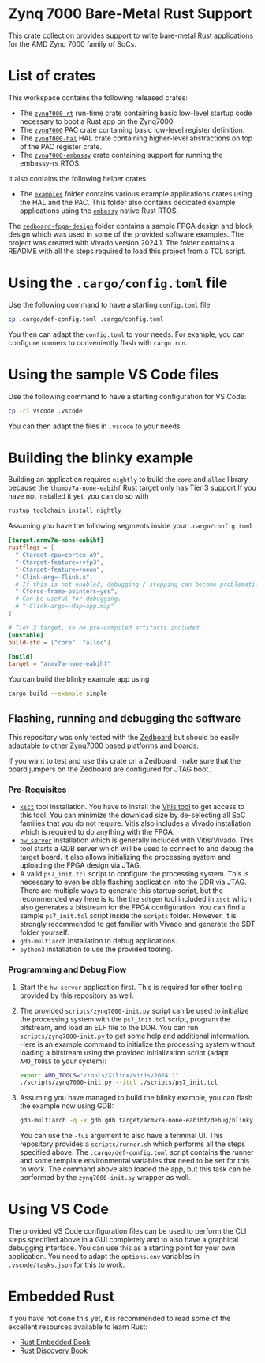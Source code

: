 Zynq 7000 Bare-Metal Rust Support
=========

This crate collection provides support to write bare-metal Rust applications for the AMD Zynq 7000
family of SoCs.

# List of crates

This workspace contains the following released crates:

- The [`zynq7000-rt`](https://egit.irs.uni-stuttgart.de/rust/zynq7000-rs/src/branch/main/zynq7000-rt)
  run-time crate containing basic low-level startup code necessary to boot a Rust app on the
  Zynq7000.
- The [`zynq7000`](https://egit.irs.uni-stuttgart.de/rust/zynq7000-rs/src/branch/main/zynq7000) PAC
  crate containing basic low-level register definition.
- The [`zynq7000-hal`](https://egit.irs.uni-stuttgart.de/rust/zynq7000-rs/src/branch/main/zynq7000-hal)
  HAL crate containing higher-level abstractions on top of the PAC register crate.
- The [`zynq7000-embassy`](https://egit.irs.uni-stuttgart.de/rust/zynq7000-rs/src/branch/main/zynq7000-embassy)
  crate containing support for running the embassy-rs RTOS.

It also contains the following helper crates:

- The [`examples`](https://egit.irs.uni-stuttgart.de/rust/zynq7000-rs/src/branch/main/examples)
  folder contains various example applications crates using the HAL and the PAC.
  This folder also contains dedicated example applications using the
  [`embassy`](https://github.com/embassy-rs/embassy) native Rust RTOS.

The [`zedboard-fpga-design`](https://egit.irs.uni-stuttgart.de/rust/zynq7000-rs/src/branch/main/zedboard-fpga-design)
folder contains a sample FPGA design and block design which was used in
some of the provided software examples. The project was created with Vivado version 2024.1.
The folder contains a README with all the steps required to load this project from a TCL script.

# Using the `.cargo/config.toml` file

Use the following command to have a starting `config.toml` file

```sh
cp .cargo/def-config.toml .cargo/config.toml
```

You then can adapt the `config.toml` to your needs. For example, you can configure runners
to conveniently flash with `cargo run`.

# Using the sample VS Code files

Use the following command to have a starting configuration for VS Code:

```sh
cp -rT vscode .vscode
```

You can then adapt the files in `.vscode` to your needs.

# Building the blinky example

Building an application requires `nightly` to build the `core` and `alloc` library
because the `thumbv7a-none-eabihf` Rust target only has Tier 3 support
If you have not installed it yet, you can do so with

```sh
rustup toolchain install nightly
```

Assuming you have the following segments inside your `.cargo/config.toml`

```toml
[target.armv7a-none-eabihf]
rustflags = [
  "-Ctarget-cpu=cortex-a9",
  "-Ctarget-feature=+vfp3",
  "-Ctarget-feature=+neon",
  "-Clink-arg=-Tlink.x",
  # If this is not enabled, debugging / stepping can become problematic.
  "-Cforce-frame-pointers=yes",
  # Can be useful for debugging.
  # "-Clink-args=-Map=app.map"
]

# Tier 3 target, so no pre-compiled artifacts included.
[unstable]
build-std = ["core", "alloc"]

[build]
target = "armv7a-none-eabihf"
```

You can build the blinky example app using

```sh
cargo build --example simple
```


## Flashing, running and debugging the software

This repository was only tested with the [Zedboard](https://digilent.com/reference/programmable-logic/zedboard/start)
but should be easily adaptable to other Zynq7000 based platforms and boards.

If you want to test and use this crate on a Zedboard, make sure that the board jumpers on the
Zedboard are configured for JTAG boot.

### Pre-Requisites

- [`xsct`](https://docs.amd.com/r/en-US/ug1165-zynq-embedded-design-tutorial/XSCT-Xilinx-Software-Command-Tool)
  tool installation. You have to install the [Vitis tool](https://www.xilinx.com/support/download/index.html/content/xilinx/en/downloadNav/vitis.html)
  to get access to this tool. You can minimize the download size by de-selecting all SoC families
  that you do not require. Vitis also includes a Vivado installation which is required to do
  anything with the FPGA.
- [`hw_server`](https://docs.amd.com/r/en-US/ug908-vivado-programming-debugging/Connecting-to-a-Hardware-Target-Using-hw_server)
  installation which is generally included with Vitis/Vivado. This tool starts a GDB server
  which will be used to connect to and debug the target board. It also allows initializing the
  processing system and uploading the FPGA design via JTAG.
- A valid `ps7_init.tcl` script to configure the processing system. This is necessary to even
  be able flashing application into the DDR via JTAG. There are multiple ways to generate this
  startup script, but the recommended way here is to the the `sdtgen` tool included in `xsct` which
  also generates a bitstream for the FPGA configuration. You can find a sample `ps7_init.tcl`
  script inside the `scripts` folder. However, it is strongly recommended to get familiar with
  Vivado and generate the SDT folder yourself.
- `gdb-multiarch` installation to debug applications.
- `python3` installation to use the provided tooling.

### Programming and Debug Flow

1. Start the `hw_server` application first. This is required for other tooling provided by this
   repository as well.

2. The provided `scripts/zynq7000-init.py` script can be used to initialize the processing system
   with the `ps7_init.tcl` script, program the bitstream, and load an ELF file to the DDR.
   You can run `scripts/zynq7000-init.py` to get some help and additional information.
   Here is an example command to initialize the processing system without loading a bitstream
   using the provided initialization script (adapt `AMD_TOOLS` to your system):

   ```sh
   export AMD_TOOLS="/tools/Xilinx/Vitis/2024.1"
   ./scripts/zynq7000-init.py --itcl ./scripts/ps7_init.tcl
   ```

3.  Assuming you have managed to build the blinky example, you can flash the example now
    using GDB:

    ```sh
    gdb-multiarch -q -x gdb.gdb target/armv7a-none-eabihf/debug/blinky
    ```

    You can use the `-tui` argument to also have a terminal UI.
    This repository provides a `scripts/runner.sh` which performs all the steps specified above.
    The `.cargo/def-config.toml` script contains the runner and some template environmental
    variables that need to be set for this to work. The command above also loaded the app, but
    this task can be performed by the `zynq7000-init.py` wrapper as well.

# Using VS Code

The provided VS Code configuration files can be used to perform the CLI steps specified above
in a GUI completely and to also have a graphical debugging interface. You can use this
as a starting point for your own application. You need to adapt the `options.env` variables
in `.vscode/tasks.json` for this to work.

# Embedded Rust

If you have not done this yet, it is recommended to read some of the excellent resources available
to learn Rust:

- [Rust Embedded Book](https://docs.rust-embedded.org/book/)
- [Rust Discovery Book](https://docs.rust-embedded.org/discovery/)
